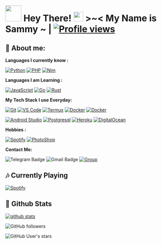 # <img src="https://i.pinimg.com/originals/01/63/6c/01636c5434cd0462086620c60fdfec16.gif" width="50px"> **Hey There! <img src="https://raw.githubusercontent.com/MartinHeinz/MartinHeinz/master/wave.gif" width="30px"> >~<** My Name is Sammy ~  | [![Profile views](https://gpvc.arturio.dev/mrsammyxd)](https://github.com/mrsammyxd)

 

## 👦 **About me**:

**Languages I currently know :**

[![Python](https://img.shields.io/badge/-Python-%232c3e50?style=flat-square&logo=python)](https://python.org) [![PHP](https://img.shields.io/badge/-PHP-%232c3e50?style=flat-square&logo=php)](https://php.net) [![Nim](https://img.shields.io/badge/-Nim-%232c3e50?style=flat-square&logo=nim)](https://nim-lang.org)






**Languages I am Learning :**

[![JavaScript](https://img.shields.io/badge/-JavaScript-%232c3e50?style=flat-square&logo=javascript)](https://nodejs.org) [![Go](https://img.shields.io/badge/-Go-%232c3e50?style=flat-square&logo=go)](https://golang.org) [![Rust](https://img.shields.io/badge/-Rust-%232c3e50?style=flat-square&logo=rust)](https://rust-lang.org)






**My Tech Stack I use Everyday:**

[![Git](https://img.shields.io/badge/-Git-%23F05032?style=flat-square&logo=git&logoColor=%23ffffff)](https://git-scm.com) [![VS Code](https://img.shields.io/badge/-VSCode-%23007ACC?style=flat-square&logo=visual-studio-code)](https://code.visualstudio.com/) [![Termux](https://img.shields.io/badge/-Termux-%232c3e50?style=flat-square&logo=typescript)](https://termux.com) [![Docker](https://img.shields.io/badge/-Docker-%23007ACC?style=flat-square&logo=docker)](https://www.docker.com/) [![Docker](https://img.shields.io/badge/-Docker-%23007ACC?style=flat-square&logo=docker)](https://www.docker.com/)


[![Android Studio](https://img.shields.io/badge/-Studio-%232c3e50?style=flat-square&logo=android-studio)](https://developer.android.com/studio) [![Postgresql](https://img.shields.io/badge/-Postgresql-%232c3e50?style=flat-square&logo=postgresql)](https://postgresql.org) [![Heroku](https://img.shields.io/badge/-Heroku-purple?style=flat-square&logo=heroku)](https://heroku.com) [![DigitalOcean](https://img.shields.io/badge/-DigitalOcean-grey?style=flat-square&logo=digitalocean)](https://digitalocean.com)















**Hobbies :**

[![Spotify](https://img.shields.io/badge/-Spotify-%232c3e50?style=flat-square&logo=spotify)](https://spotify.com) [![PhotoShop](https://img.shields.io/badge/-PhotoShop-%23007ACC?style=flat-square&logo=Adobe)](https://www.adobe.com/products/photoshop.html)




**Contact Me:**

![Telegram Badge](https://img.shields.io/badge/-ContactSammy-1ca0f1?style=flat-square&logo=telegram&logoColor=white&link=https://t.me/iQuitBye) ![Gmail Badge](https://img.shields.io/badge/-mrsammyxd.com-c14438?style=flat-square&logo=Gmail&logoColor=white&link=mailto:mrsammyxd.com) [![Group](https://img.shields.io/badge/dynamic/json?logo=telegram&label=%40Request&labelColor=282c34&suffix=+members&color=2CA5E0&query=%24.data.totalSubs&url=https%3A%2F%2Fapi.spencerwoo.com%2Fsubstats%2F%3Fsource%3Dtelegram%26queryKey%3DDeprecatedChat&longCache=true%22)](https://t.me/iQuitBye)






##  🎶 **Currently Playing**


[![Spotify](https://novatorem.vercel.app/api/spotify)](https://www.last.fm/user/AtifAslam)


##  🐙 **Github Stats**

[![github stats](https://github-readme-stats.vercel.app/api?username=mrsammyxd&show_icons=true&theme=radical)](https://github.com/mrsammyxd)

![GitHub followers](https://img.shields.io/github/followers/mrsammyxd?color=aqua&label=Followers&style=for-the-badge)

![GitHub User's stars](https://img.shields.io/github/stars/mrsammyxd?affiliations=OWNER&color=aqua&style=for-the-badge)


